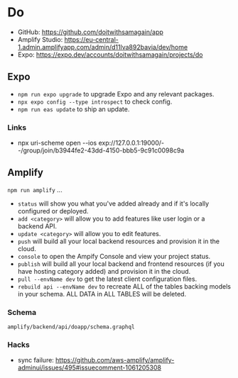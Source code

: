 # Do

- GitHub: https://github.com/doitwithsamagain/app
- Amplify Studio: https://eu-central-1.admin.amplifyapp.com/admin/d11lva892bavia/dev/home
- Expo: https://expo.dev/accounts/doitwithsamagain/projects/do

## Expo

- `npm run expo upgrade` to upgrade Expo and any relevant packages.
- `npx expo config --type introspect` to check config.
- `npm run eas update` to ship an update.

### Links

- npx uri-scheme open --ios exp://127.0.0.1:19000/--/group/join/b3944fe2-43dd-4150-bbb5-9c91c0098c9a

## Amplify

`npm run amplify` ...

- `status` will show you what you've added already and if it's locally configured or deployed.
- `add <category>` will allow you to add features like user login or a backend API.
- `update <category>` will allow you to edit features.
- `push` will build all your local backend resources and provision it in the cloud.
- `console` to open the Ampify Console and view your project status.
- `publish` will build all your local backend and frontend resources (if you have hosting category added) and provision it in the cloud.
- `pull --envName dev` to get the latest client configuration files.
- `rebuild api --envName dev` to recreate ALL of the tables backing models in your schema. ALL DATA in ALL TABLES will be deleted.

### Schema

    amplify/backend/api/doapp/schema.graphql

### Hacks

- sync failure: https://github.com/aws-amplify/amplify-adminui/issues/495#issuecomment-1061205308
